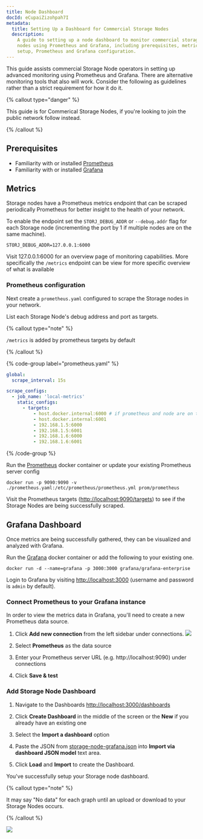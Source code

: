 ```yaml
---
title: Node Dashboard
docId: eCupaiZizohpah7I
metadata:
  title: Setting Up a Dashboard for Commercial Storage Nodes
  description:
    A guide to setting up a node dashboard to monitor commercial storage
    nodes using Prometheus and Grafana, including prerequisites, metrics endpoint
    setup, Prometheus and Grafana configuration.
---
```


This guide assists commercial Storage Node operators in setting up advanced monitoring using Prometheus and Grafana. There are alternative monitoring tools that also will work. Consider the following as guidelines rather than a strict requirement for how it do it.

{% callout type="danger" %}

This guide is for Commerical Storage Nodes, if you're looking to join the public network follow [](docId:kjMiGo7HTr4v_qwD5Iqc7) instead.

{% /callout %}

## Prerequisites

- Familiarity with or installed [Prometheus](https://prometheus.io/docs/prometheus/latest/installation/)
- Familiarity with or installed [Grafana](https://grafana.com/docs/grafana/latest/setup-grafana/installation/)

## Metrics

Storage nodes have a Prometheus metrics endpoint that can be scraped periodically Prometheus for better insight to the health of your network.

To enable the endpoint set the `STORJ_DEBUG_ADDR` or `--debug.addr` flag for each Storage node (incrementing the port by 1 if multiple nodes are on the same machine).

```
STORJ_DEBUG_ADDR=127.0.0.1:6000
```

Visit 127.0.0.1:6000 for an overview page of monitoring capabilities. More specifically the `/metrics` endpoint can be view for more specific overview of what is available

### Prometheus configuration

Next create a `prometheus.yaml` configured to scrape the Storage nodes in your network.

List each Storage Node's debug address and port as targets.

{% callout type="note" %}

`/metrics` is added by prometheus targets by default

{% /callout %}

{% code-group label="prometheus.yaml" %}

```yaml
global:
  scrape_interval: 15s

scrape_configs:
  - job_name: 'local-metrics'
    static_configs:
      - targets:
          - host.docker.internal:6000 # if prometheus and node are on the same docker host
          - host.docker.internal:6001
          - 192.168.1.5:6000
          - 192.168.1.5:6001
          - 192.168.1.6:6000
          - 192.168.1.6:6001
```

{% /code-group %}

Run the [Prometheus](https://prometheus.io/docs/prometheus/latest/installation/) docker container or update your existing Prometheus server config

```
docker run -p 9090:9090 -v ./prometheus.yaml:/etc/prometheus/prometheus.yml prom/prometheus
```

Visit the Prometheus targets (<http://localhost:9090/targets>) to see if the Storage Nodes are being successfully scraped.

## Grafana Dashboard

Once metrics are being successfully gathered, they can be visualized and analyzed with Grafana.

Run the [Grafana](https://grafana.com/docs/grafana/latest/setup-grafana/installation/) docker container or add the following to your existing one.

```
docker run -d --name=grafana -p 3000:3000 grafana/grafana-enterprise
```

Login to Grafana by visiting <http://localhost:3000> (username and password is `admin` by default).

### Connect Prometheus to your Grafana instance

In order to view the metrics data in Grafana, you'll need to create a new Prometheus data source.

1. Click **Add new connection** from the left sidebar under connections.
   ![](https://link.storjshare.io/raw/jua7rls6hkx5556qfcmhrqed2tfa/docs/images/grafana-add-new-data-source.png)

1. Select **Prometheus** as the data source

1. Enter your Prometheus server URL (e.g. http://localhost:9090) under connections

1. Click **Save & test**

### Add Storage Node Dashboard

1. Navigate to the Dashboards <http://localhost:3000/dashboards>

1. Click **Create Dashboard** in the middle of the screen or the **New** if you already have an existing one

1. Select the **Import a dashboard** option

1. Paste the JSON from [storage-node-grafana.json](/storage-node-grafana.json) into **Import via dashboard JSON model** text area.

1. Click **Load** and **Import** to create the Dashboard.

You've successfully setup your Storage node dashboard.

{% callout type="note" %}

It may say "No data" for each graph until an upload or download to your Storage Nodes occurs.

{% /callout %}

![](https://link.storjshare.io/raw/jua7rls6hkx5556qfcmhrqed2tfa/docs/images/grafana-storage-node-dashboard.png)

